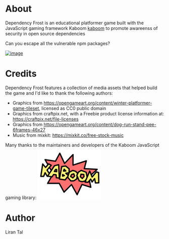 # About

Dependency Frost is an educational platformer game built with the JavaScript gaming framework Kaboom [kaboom](https://kaboomjs.com) to promote awareenss of security in open source dependencies

Can you escape all the vulnerable npm packages?

[![image](https://user-images.githubusercontent.com/316371/155991120-1d38635b-b2b6-4403-b0e7-e6b3ac416d81.png)](https://dependency-frost.lirantal.repl.co)

# Credits

Dependency Frost features a collection of media assets that helped build the game and I'd like to thank the following authors:

- Graphics from https://opengameart.org/content/winter-platformer-game-tileset, licensed as CC0 public domain
- Graphics from craftpix.net, with a Freebie product license information at: https://craftpix.net/file-licenses
- Graphics from https://opengameart.org/content/dog-run-stand-pee-6frames-46x27
- Music from mixkit: https://mixkit.co/free-stock-music

Many thanks to the maintainers and developers of the Kaboom JavaScript gaming library:
![kaboom](learn/kaboom.png)

# Author

Liran Tal 
